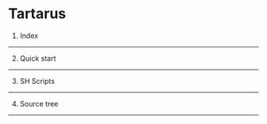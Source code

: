 Tartarus
======

1. Index
--------------------
2. Quick start
--------------------
3. SH Scripts
--------------------
4. Source tree
--------------------
